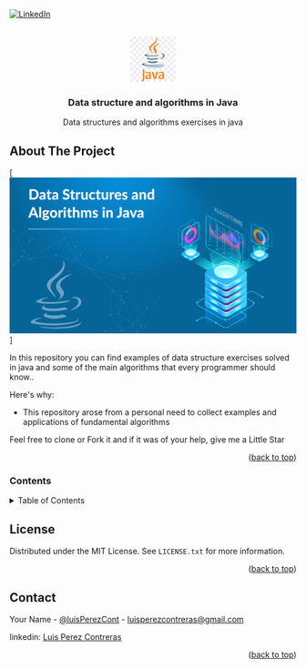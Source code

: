 <div id="top"></div>


[![LinkedIn][linkedin-shield]][linkedin-url]



<!-- PROJECT LOGO -->
<br />
<div align="center">
  <a href="#">
    <img src="images/javalogo.png" alt="Logo" width="80" height="80">
  </a>

  <h3 align="center">Data structure and algorithms in Java</h3>

  <p align="center">
    Data structures and algorithms exercises in java
    <br />
  </p>
</div>


<!-- ABOUT THE PROJECT -->
## About The Project

[![Product Name Screen Shot][product-screenshot]]

In this repository you can find examples of data structure exercises solved in java and some of the main algorithms that every programmer should know..

Here's why:
* This repository arose from a personal need to collect examples and applications of fundamental algorithms

Feel free to clone or Fork it and if it was of your help, give me a Little Star

<p align="right">(<a href="#top">back to top</a>)</p>



### Contents

<!-- TABLE OF CONTENTS -->
<details>
  <summary>Table of Contents</summary>
  <ol>
    <li>
      <a href="#about-the-project">Data Structures</a>
      <ul>
        <li><a href="#">Arrays and Strings</a></li>
      </ul>
      <ul>
        <li><a href="#">Linked Lists</a></li>
      </ul>
      <ul>
        <li><a href="#">Stacks and Queues</a></li>
      </ul>
      <ul>
        <li><a href="#">Trees</a></li>
      </ul>
      <ul>
        <li><a href="#">Graphs</a></li>
      </ul>
    </li>
    <li>
      <a href="#getting-started">Algorithms</a>
      <ul>
        <li><a href="#"></a>Bit Manipulation</li>
        <li><a href="#"></a>Math and logic Puzzles</li>
        <li><a href="#"></a>Recursion and Dynamic Programming</li>
        <li><a href="#"></a>Sorting and Searching</li>
        <li><a href="#"></a></li>
        <li><a href="#"></a></li>
      </ul>
    </li>
  </ol>
</details>




<!-- LICENSE -->
## License

Distributed under the MIT License. See `LICENSE.txt` for more information.

<p align="right">(<a href="#top">back to top</a>)</p>



<!-- CONTACT -->
## Contact

Your Name - [@luisPerezCont](https://twitter.com/luisPerezCont) - luisperezcontreras@gmail.com

linkedin: [Luis Perez Contreras](https://www.linkedin.com/in/luis-perez-contreras-56a67964/)

<p align="right">(<a href="#top">back to top</a>)</p>





<!-- MARKDOWN LINKS & IMAGES -->
<!-- https://www.markdownguide.org/basic-syntax/#reference-style-links -->

[linkedin-shield]: https://www.linkedin.com/in/luis-perez-contreras-56a67964/
[linkedin-url]: https://www.linkedin.com/in/luis-perez-contreras-56a67964/
[product-screenshot]: images/portada.png
